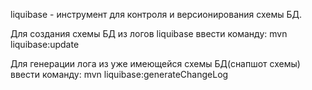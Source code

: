 liquibase - инструмент для контроля и версионирования схемы БД. 



Для создания схемы БД из логов liquibase ввести команду:
mvn liquibase:update



Для генерации лога из уже имеющейся схемы БД(снапшот схемы) ввести команду:
mvn liquibase:generateChangeLog
